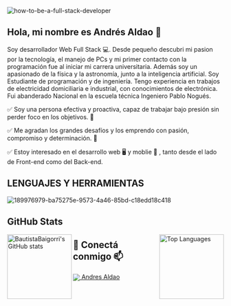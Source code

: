 
![how-to-be-a-full-stack-developer](https://user-images.githubusercontent.com/107947659/200341370-3464276c-b416-442d-ba2b-da8864722a9b.jpg)

Hola, mi nombre es Andrés Aldao 👋
--------------------------------------------------------------------------------------------------------------------------

Soy desarrollador Web Full Stack 💻. Desde pequeño descubri mi pasion por la tecnología, el manejo de PCs y mi primer 
contacto con la programación fue al iniciar mi carrera universitaria. Además soy un apasionado de la física y la astronomía, 
junto a la inteligencia artificial.
Soy Estudiante de programación y de ingeniería. Tengo experiencia en trabajos de electricidad domiciliaria e industrial,
con conocimientos de electrónica. Fui abanderado Nacional en la escuela técnica Ingeniero Pablo Nogués.

✅ Soy una persona efectiva y proactiva, capaz de trabajar bajo presión sin perder foco en los objetivos. 🚀

✅ Me agradan los grandes desafíos y los emprendo con pasión, compromiso y determinación. 🚀

✅ Estoy interesado en el desarrollo web 🖥️ y moblie 📱 , tanto desde el lado de Front-end como del Back-end.



LENGUAJES Y HERRAMIENTAS
------------------------------------------------------------------------------------------------------------------------------------------
![189976979-ba75275e-9573-4a46-85bd-c18edd18c418](https://user-images.githubusercontent.com/107947659/200339464-3f3aa96a-ed99-40f9-87d2-9f9ab37fb172.png)

GitHub Stats
------------------------------------------------------------------------------------------------------------------------------------------
<div>
<a href="http://www.github.com/AndresAldao">
    <img height="150em" align="left"  src="https://github-readme-stats.vercel.app/api?username=AndresAldao&include_all_commits=true&count_private=true&show_icons=true&theme=github_dark&locale=es" alt="BautistaBaigorri's GitHub stats" />
    </a>
    <img height="150em" align="right"  src="https://github-readme-stats.vercel.app/api/top-langs/?username=AndresAldao&locale=es&custom_title=Top%20%Languages&layout=compact&theme=github_dark" alt="Top Languages" />
    </a>
</div>

🤝 Conectá conmigo 📫
------------------------------------------------------------------------------------------------------------------------------------------
<p align="start">
    </a><a href="https://www.linkedin.com/in/andres-aldao-50804b183/"><img align="center" src="https://user-images.githubusercontent.com/76783198/182481396-19c89e94-f3ba-4e33-9df4-f5b7a094cf8f.svg"/>
     Andres Aldao
    </a>
<p/>
